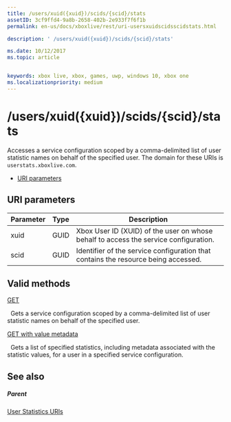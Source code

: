 ```yaml
---
title: /users/xuid({xuid})/scids/{scid}/stats
assetID: 3cf9ffd4-9a8b-2658-402b-2e933f7f6f1b
permalink: en-us/docs/xboxlive/rest/uri-usersxuidscidsscidstats.html

description: ' /users/xuid({xuid})/scids/{scid}/stats'

ms.date: 10/12/2017
ms.topic: article


keywords: xbox live, xbox, games, uwp, windows 10, xbox one
ms.localizationpriority: medium
---
```



# /users/xuid({xuid})/scids/{scid}/stats
Accesses a service configuration scoped by a comma-delimited list of user statistic names on behalf of the specified user. 
The domain for these URIs is `userstats.xboxlive.com`.
 
  * [URI parameters](#ID4EV)
 
<a id="ID4EV"></a>

 
## URI parameters
 
| Parameter| Type| Description| 
| --- | --- | --- | 
| xuid| GUID| Xbox User ID (XUID) of the user on whose behalf to access the service configuration.| 
| scid| GUID| Identifier of the service configuration that contains the resource being accessed.| 
  
<a id="ID4E4B"></a>

 
## Valid methods

[GET](uri-usersxuidscidsscidstatsget.md)

&nbsp;&nbsp;Gets a service configuration scoped by a comma-delimited list of user statistic names on behalf of the specified user.

[GET with value metadata](uri-usersxuidscidsscidstatsgetvaluemetadata.md)

&nbsp;&nbsp;Gets a list of specified statistics, including metadata associated with the statistic values, for a user in a specified service configuration.
 
<a id="ID4EKC"></a>

 
## See also
 
<a id="ID4EMC"></a>

 
##### Parent 

[User Statistics URIs](atoc-reference-userstats.md)

   